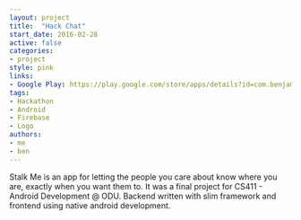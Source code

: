 ```yaml
---
layout: project
title:  "Hack Chat"
start_date: 2016-02-28
active: false
categories:
- project
style: pink
links:
- Google Play: https://play.google.com/store/apps/details?id=com.benjaminearley.hackproject
tags:
- Hackathon
- Android
- Firebase
- Logo
authors:
- me
- ben
---
```


Stalk Me is an app for letting the people you care about know where you are, exactly when you want them to. It was a final project for CS411 - Android Development @ ODU. Backend written with slim framework and frontend using native android development.
